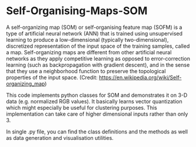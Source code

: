 # Self-Organising-Maps-SOM
A self-organizing map (SOM) or self-organising feature map (SOFM) is a type of artificial neural network (ANN) that is trained using unsupervised learning to produce a low-dimensional (typically two-dimensional), discretized representation of the input space of the training samples, called a map. Self-organizing maps are different from other artificial neural networks as they apply competitive learning as opposed to error-correction learning (such as backpropagation with gradient descent), and in the sense that they use a neighborhood function to preserve the topological properties of the input space. (Credit: https://en.wikipedia.org/wiki/Self-organizing_map)

This code implements python classes for SOM and demonstrates it on 3-D data (e.g. normalized RGB values). It basically learns vector quantization which might especially be useful for clustering purposes. This implementation can take care of higher dimensional inputs rather than only 3. 

In single .py file, you can find the class definitions and the methods as well as data generation and visualisation utilities.
